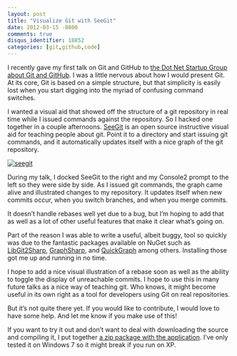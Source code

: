 ```yaml
---
layout: post
title: "Visualize Git with SeeGit"
date: 2012-03-15 -0800
comments: true
disqus_identifier: 18852
categories: [git,github,code]
---
```

I recently gave my first talk on Git and GitHub to [the Dot Net Startup
Group about Git and
GitHub](http://www.dotnetstartup.com/events/51574692/?eventId=51574692&action=detail ".NET Startup Group").
I was a little nervous about how I would present Git. At its core, Git
is based on a simple structure, but that simplicity is easily lost when
you start digging into the myriad of confusing command switches.

I wanted a visual aid that showed off the structure of a git repository
in real time while I issued commands against the repository. So I hacked
one together in a couple afternoons.
[SeeGit](https://github.com/Haacked/SeeGit "SeeGit") is an open source
instructive visual aid for teaching people about git. Point it to a
directory and start issuing git commands, and it automatically updates
itself with a nice graph of the git repository.

[![seegit](http://haacked.com/images/haacked_com/Windows-Live-Writer/Visualizing-Git-with-SeeGit_11C41/seegit_thumb.png "seegit")](http://haacked.com/images/haacked_com/Windows-Live-Writer/Visualizing-Git-with-SeeGit_11C41/seegit_2.png)

During my talk, I docked SeeGit to the right and my Console2 prompt to
the left so they were side by side. As I issued git commands, the graph
came alive and illustrated changes to my repository. It updates itself
when new commits occur, when you switch branches, and when you merge
commits.

It doesn’t handle rebases well yet due to a bug, but I’m hoping to add
that as well as a lot of other useful features that make it clear what’s
going on.

Part of the reason I was able to write a useful, albeit buggy, tool so
quickly was due to the fantastic packages available on NuGet such as
[LibGit2Sharp](https://github.com/libgit2/libgit2sharp "LibGit2Sharp on GitHub"),
[GraphSharp](http://graphsharp.codeplex.com/ "GraphSharp on CodePlex"),
and
[QuickGraph](http://quickgraph.codeplex.com/ "QuickGraph on CodePlex")
among others. Installing those got me up and running in no time.

I hope to add a nice visual illustration of a rebase soon as well as the
ability to toggle the display of unreachable commits. I hope to use this
in many future talks as a nice way of teaching git. Who knows, it might
become useful in its own right as a tool for developers using Git on
real repositories.

But it’s not quite there yet. If you would like to contribute, I would
love to have some help. And let me know if you make use of this!

If you want to try it out and don’t want to deal with downloading the
source and compiling it, I put together [a zip package with the
application](https://github.com/downloads/Haacked/SeeGit/SeeGitApp.zip "SeeGitApp.zip").
I’ve only tested it on Windows 7 so it might break if you run on XP.

